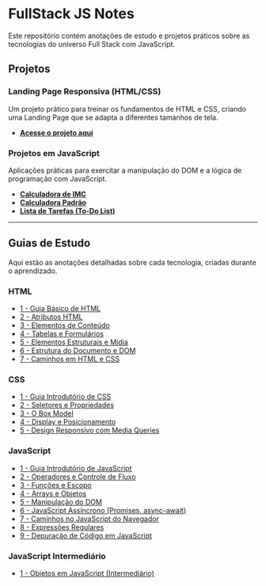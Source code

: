 # FullStack JS Notes

Este repositório contém anotações de estudo e projetos práticos sobre as tecnologias do universo Full Stack com JavaScript.

## Projetos

### Landing Page Responsiva (HTML/CSS)

Um projeto prático para treinar os fundamentos de HTML e CSS, criando uma Landing Page que se adapta a diferentes tamanhos de tela.

- **[Acesse o projeto aqui](./1%20-%20HTML%20E%20CSS/Landing%20Page%20%20Responsiva%20Basica/HTML/)**

### Projetos em JavaScript

Aplicações práticas para exercitar a manipulação do DOM e a lógica de programação com JavaScript.

- **[Calculadora de IMC](./2%20-%20JavaScript/CALCULADORA-DE-IMC/)**
- **[Calculadora Padrão](./2%20-%20JavaScript/CALCULADORA-EM-JAVASCRIPT/)**
- **[Lista de Tarefas (To-Do List)](./2%20-%20JavaScript/TO%20DO%20LIST/Exercicio%20Lista%20de%20Tarefas/)**

---

## Guias de Estudo

Aqui estão as anotações detalhadas sobre cada tecnologia, criadas durante o aprendizado.

### HTML

- [1 - Guia Básico de HTML](./1%20-%20HTML%20E%20CSS/HTML/1%20-%20HTML-Guia.md)
- [2 - Atributos HTML](./1%20-%20HTML%20E%20CSS/HTML/2%20-%20Atributos-html.md)
- [3 - Elementos de Conteúdo](./1%20-%20HTML%20E%20CSS/HTML/3%20-%20Elementos%20de%20conteudo.md)
- [4 - Tabelas e Formulários](./1%20-%20HTML%20E%20CSS/HTML/4%20-%20Tabelas%20e%20Formulários.md)
- [5 - Elementos Estruturais e Mídia](./1%20-%20HTML%20E%20CSS/HTML/5%20-%20Elementos%20Estruturais%20e%20Mídia.md)
- [6 - Estrutura do Documento e DOM](./1%20-%20HTML%20E%20CSS/HTML/6%20-%20Estrutura%20do%20Documento%20e%20DOM.md)
- [7 - Caminhos em HTML e CSS](./1%20-%20HTML%20E%20CSS/HTML/7%20-%20Caminhos%20em%20HTML%20e%20CSS.md)

### CSS

- [1 - Guia Introdutório de CSS](./1%20-%20HTML%20E%20CSS/HTML/CSS/1%20-%20css-guia.md)
- [2 - Seletores e Propriedades](./1%20-%20HTML%20E%20CSS/HTML/CSS/2%20-%20Seletores%20e%20Propriedades.md)
- [3 - O Box Model](./1%20-%20HTML%20E%20CSS/HTML/CSS/3%20-%20O%20Box%20Model.md)
- [4 - Display e Posicionamento](./1%20-%20HTML%20E%20CSS/HTML/CSS/4%20-%20Display%20e%20Posicionamento.md)
- [5 - Design Responsivo com Media Queries](./1%20-%20HTML%20E%20CSS/HTML/CSS/5%20-%20Design%20Responsivo%20com%20Media%20Queries.md)

### JavaScript

- [1 - Guia Introdutório de JavaScript](./2%20-%20JavaScript/1%20-%20js-guia.md)
- [2 - Operadores e Controle de Fluxo](./2%20-%20JavaScript/2%20-%20Operadores%20e%20Controle%20de%20Fluxo.md)
- [3 - Funções e Escopo](./2%20-%20JavaScript/3%20-%20Funções%20e%20Escopo.md)
- [4 - Arrays e Objetos](./2%20-%20JavaScript/4%20-%20Arrays%20e%20Objetos.md)
- [5 - Manipulação do DOM](./2%20-%20JavaScript/5%20-%20Manipulação%20do%20DOM.md)
- [6 - JavaScript Assíncrono (Promises, async-await)](<./2%20-%20JavaScript/6%20-%20JavaScript%20Assíncrono%20(Promises,%20async-await).md>)
- [7 - Caminhos no JavaScript do Navegador](./2%20-%20JavaScript/7%20-%20Caminhos%20no%20JavaScript%20do%20Navegador.md)
- [8 - Expressões Regulares](./2%20-%20JavaScript/8%20-%20Expressões%20Regulares.md)
- [9 - Depuração de Código em JavaScript](./2%20-%20JavaScript/9%20-%20Depuração%20de%20Código%20em%20JavaScript.md)

### JavaScript Intermediário

- [1 - Objetos em JavaScript (Intermediário)](<./3%20-%20JavScript%20Intermediário/1%20-%20Objetos%20em%20JavaScript%20(Intermediário).md>)